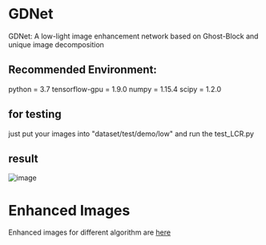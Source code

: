 # GDNet
GDNet: A low-light image enhancement network based on Ghost-Block and unique image decomposition

## Recommended Environment:
 python = 3.7
 tensorflow-gpu = 1.9.0
 numpy = 1.15.4
 scipy = 1.2.0
 
## for testing
just put your images into "dataset/test/demo/low" and run the test_LCR.py

## result
![image]([./__pycache__/Fig6.png](https://github.com/xpp0429/GDNet/blob/master/__pycache__/Fig6.png))

# Enhanced Images
Enhanced images for different algorithm are [here]()
